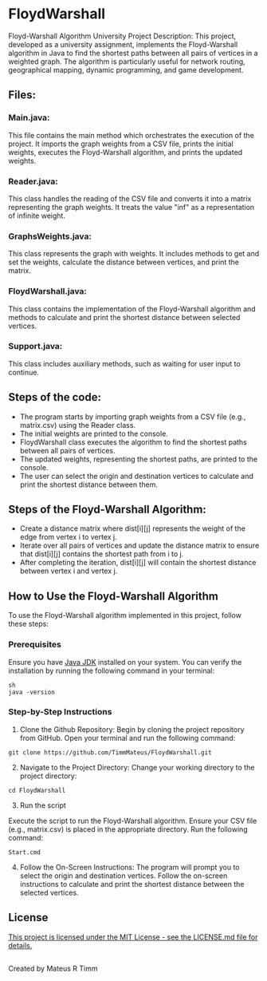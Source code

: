 # FloydWarshall
Floyd-Warshall Algorithm University Project
Description: This project, developed as a university assignment, implements the Floyd-Warshall algorithm in Java to find the shortest paths between all pairs of vertices in a weighted graph. The algorithm is particularly useful for network routing, geographical mapping, dynamic programming, and game development.

## Files:

### Main.java:
This file contains the main method which orchestrates the execution of the project. It imports the graph weights from a CSV file, prints the initial weights, executes the Floyd-Warshall algorithm, and prints the updated weights.

### Reader.java: 
This class handles the reading of the CSV file and converts it into a matrix representing the graph weights. It treats the value "inf" as a representation of infinite weight.

### GraphsWeights.java:
This class represents the graph with weights. It includes methods to get and set the weights, calculate the distance between vertices, and print the matrix.

### FloydWarshall.java:
This class contains the implementation of the Floyd-Warshall algorithm and methods to calculate and print the shortest distance between selected vertices.

### Support.java: 
This class includes auxiliary methods, such as waiting for user input to continue.

## Steps of the code:

* The program starts by importing graph weights from a CSV file (e.g., matrix.csv) using the Reader class.
* The initial weights are printed to the console.
* FloydWarshall class executes the algorithm to find the shortest paths between all pairs of vertices.
* The updated weights, representing the shortest paths, are printed to the console.
* The user can select the origin and destination vertices to calculate and print the shortest distance between them.

## Steps of the Floyd-Warshall Algorithm:
* Create a distance matrix where dist[i][j] represents the weight of the edge from vertex i to vertex j.
* Iterate over all pairs of vertices and update the distance matrix to ensure that dist[i][j] contains the shortest path from i to j.
* After completing the iteration, dist[i][j] will contain the shortest distance between vertex i and vertex j.

## How to Use the Floyd-Warshall Algorithm 
To use the Floyd-Warshall algorithm implemented in this project, follow these steps: 
### Prerequisites
Ensure you have [Java JDK](https://www.oracle.com/java/technologies/javase-downloads.html) installed on your system. You can verify the installation by running the following command in your terminal: 

``` 
sh 
java -version
 ```

### Step-by-Step Instructions
1. Clone the Github Repository:
Begin by cloning the project repository from GitHub. Open your terminal and run the following command:

```
git clone https://github.com/TimmMateus/FloydWarshall.git
 ```

2. Navigate to the Project Directory:
Change your working directory to the project directory:

```
cd FloydWarshall
```
3. Run the script

Execute the script to run the Floyd-Warshall algorithm. Ensure your CSV file (e.g., matrix.csv) is placed in the appropriate directory. Run the following command:

```
Start.cmd
```

4. Follow the On-Screen Instructions:
The program will prompt you to select the origin and destination vertices. Follow the on-screen instructions to calculate and print the shortest distance between the selected vertices.

## License
[This project is licensed under the MIT License - see the LICENSE.md file for details.](LICENSE.md)
## 
Created by Mateus R Timm